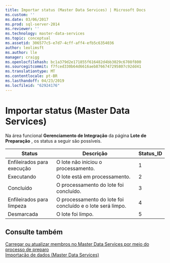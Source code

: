 ```yaml
---
title: Importar status (Master Data Services) | Microsoft Docs
ms.custom: ''
ms.date: 03/06/2017
ms.prod: sql-server-2014
ms.reviewer: ''
ms.technology: master-data-services
ms.topic: conceptual
ms.assetid: 306577c5-e7d7-4cff-aff4-efb5c6354036
author: leolimsft
ms.author: lle
manager: craigg
ms.openlocfilehash: bc1a379d2e171855f616482d4bb3029c6708f800
ms.sourcegitcommit: f7fced330b64d6616aeb8766747295807c92dd41
ms.translationtype: MT
ms.contentlocale: pt-BR
ms.lasthandoff: 04/23/2019
ms.locfileid: "62924176"
---
```

# <a name="import-statuses-master-data-services"></a>Importar status (Master Data Services)
  Na área funcional **Gerenciamento de Integração** da página **Lote de Preparação** , os status a seguir são possíveis.  
  
|Status|Descrição|Status_ID|  
|------------|-----------------|----------------|  
|Enfileirados para execução|O lote não iniciou o processamento.|1|  
|Executando|O lote está em processamento.|2|  
|Concluído|O processamento do lote foi concluído.|3|  
|Enfileirados para limpeza|O processamento do lote foi concluído e o lote será limpo.|4|  
|Desmarcada|O lote foi limpo.|5|  
  
## <a name="see-also"></a>Consulte também  
 [Carregar ou atualizar membros no Master Data Services por meio do processo de preparo](add-update-and-delete-data-master-data-services.md)   
 [Importação de dados &#40;Master Data Services&#41;](overview-importing-data-from-tables-master-data-services.md)  
  
  
